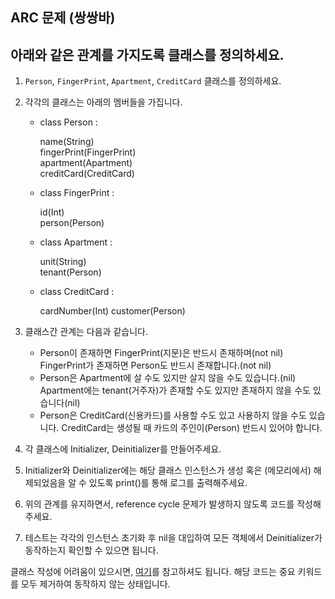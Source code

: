 ## ARC 문제 (쌍쌍바)

## **아래와 같은 관계를 가지도록 클래스를 정의하세요.**

1. `Person`, `FingerPrint`, `Apartment`, `CreditCard` 클래스를 정의하세요.

2.  각각의 클래스는 아래의 멤버들을 가집니다.
	* class Person :

		name(String)  
		fingerPrint(FingerPrint)  
		apartment(Apartment)  
		creditCard(CreditCard)  
	* class FingerPrint :  

		id(Int)  
		person(Person)  
	* class Apartment :  

		unit(String)  
		tenant(Person)  
	* class CreditCard :  

		cardNumber(Int)
		customer(Person)

3. 클래스간 관계는 다음과 같습니다.

	* Person이 존재하면 FingerPrint(지문)은 반드시 존재하며(not nil) FingerPrint가 존재하면 Person도 반드시 존재합니다.(not nil)
	* Person은 Apartment에 살 수도 있지만 살지 않을 수도 있습니다.(nil) Apartment에는 tenant(거주자)가 존재할 수도 있지만 존재하지 않을 수도 있습니다(nil)
	* Person은 CreditCard(신용카드)를 사용할 수도 있고 사용하지 않을 수도 있습니다. CreditCard는 생성될 때 카드의 주인이(Person) 반드시 있어야 합니다.  

4. 각 클래스에 Initializer, Deinitializer를 만들어주세요.
5. Initializer와 Deinitializer에는 해당 클래스 인스턴스가 생성 혹은 (메모리에서) 해제되었음을 알 수 있도록 print()를 통해 로그를 출력해주세요.
6. 위의 관계를 유지하면서, reference cycle 문제가 발생하지 않도록 코드를 작성해주세요.
7. 테스트는 각각의 인스턴스 초기화 후 nil을 대입하여 모든 객체에서 Deinitializer가 동작하는지 확인할 수 있으면 됩니다.

클래스 작성에 어려움이 있으시면, [여기](https://github.com/smart23033/boostcamp_iOS_d/tree/master/Week3/Quiz/ExampleCode)를 참고하셔도 됩니다. 해당 코드는 중요 키워드를 모두 제거하여 동작하지 않는 상태입니다.
